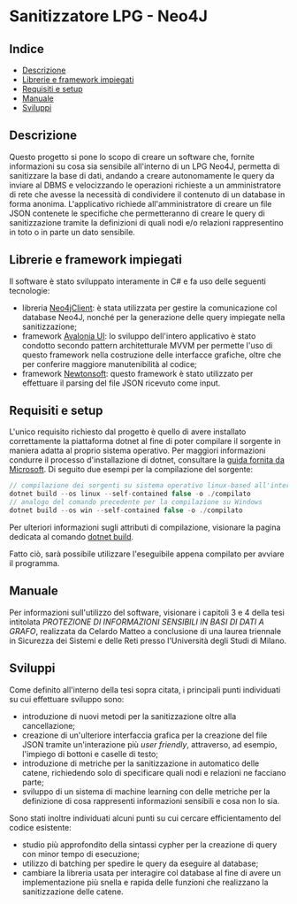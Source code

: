 # Sanitizzatore LPG - Neo4J

## Indice 
- [Descrizione](#Descrizione)
- [Librerie e framework impiegati](#Librerie-e-framework-impiegati)
- [Requisiti e setup](#Requisiti-e-setup)
- [Manuale](#Manuale)
- [Sviluppi](#Sviluppi)
## Descrizione

Questo progetto si pone lo scopo di creare un software che, fornite informazioni su cosa sia sensibile all'interno di un LPG Neo4J, permetta di sanitizzare la base di dati, andando a creare autonomamente le query da inviare al DBMS e velocizzando le operazioni richieste a un amministratore di rete che avesse la necessità di condividere il contenuto di un database in forma anonima.
L'applicativo richiede all'amministratore di creare un file JSON contenete le specifiche che permetteranno di creare le query di sanitizzazione tramite la definizioni di quali nodi e/o relazioni rappresentino in toto o in parte un dato sensibile.

## Librerie e framework impiegati

Il software è stato sviluppato interamente in C\# e fa uso delle seguenti tecnologie:
- libreria [Neo4jClient](https://github.com/DotNet4Neo4j/Neo4jClient): è stata utilizzata per gestire la comunicazione col database Neo4J, nonché per la generazione delle query impiegate nella sanitizzazione;
- framework [Avalonia UI](https://avaloniaui.net/): lo sviluppo dell'intero applicativo è stato condotto secondo pattern architetturale MVVM per permette l'uso di questo framework nella costruzione delle interfacce grafiche, oltre che per conferire maggiore manutenibilità al codice;
- framework [Newtonsoft](https://www.newtonsoft.com/json): questo framework è stato utilizzato per effettuare il parsing del file JSON ricevuto come input.


## Requisiti e setup

L'unico requisito richiesto dal progetto è quello di avere installato correttamente la piattaforma dotnet al fine di poter compilare il sorgente in maniera adatta al proprio sistema operativo.
Per maggiori informazioni condurre il processo d'installazione di dotnet, consultare la [guida fornita da Microsoft](https://dotnet.microsoft.com/en-us/download).
Di seguito due esempi per la compilazione del sorgente:
```C
// compilazione dei sorgenti su sistema operativo linux-based all'interno della cartella "compilato"
dotnet build --os linux --self-contained false -o ./compilato
// analogo del comando precedente per la compilazione su Windows
dotnet build --os win --self-contained false -o ./compilato
```
Per ulteriori informazioni sugli attributi di compilazione, visionare la pagina dedicata al comando [dotnet build](https://learn.microsoft.com/en-us/dotnet/core/tools/dotnet-build).

Fatto ciò, sarà possibile utilizzare l'eseguibile appena compilato per avviare il programma. 

## Manuale

Per informazioni sull'utilizzo del software, visionare i capitoli 3 e 4 della tesi intitolata _PROTEZIONE DI INFORMAZIONI SENSIBILI IN BASI DI DATI A GRAFO_, realizzata da Celardo Matteo a conclusione di una laurea triennale in Sicurezza dei Sistemi e delle Reti presso l'Università degli Studi di Milano.
 
## Sviluppi

Come definito all'interno della tesi sopra citata, i principali punti individuati su cui effettuare sviluppo sono:
- introduzione di nuovi metodi per la sanitizzazione oltre alla cancellazione;
- creazione di un'ulteriore interfaccia grafica per la creazione del file JSON tramite un'interazione più _user friendly_, attraverso, ad esempio, l'impiego di bottoni e caselle di testo; 
- introduzione di metriche per la sanitizzazione in automatico delle catene, richiedendo solo di specificare quali nodi e relazioni ne facciano parte;
- sviluppo di un sistema di machine learning con delle metriche per la definizione di cosa rappresenti informazioni sensibili e cosa non lo sia.

Sono stati inoltre individuati alcuni punti su cui cercare efficientamento del codice esistente:
- studio più approfondito della sintassi cypher per la creazione di query con minor tempo di esecuzione;
- utilizzo di batching per spedire le query da eseguire al database;
- cambiare la libreria usata per interagire col database al fine di avere un implementazione più snella e rapida delle funzioni che realizzano la sanitizzazione delle catene.
